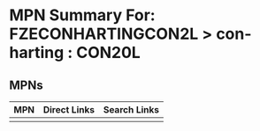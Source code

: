 



# MPN Summary For: FZECONHARTINGCON2L > con-harting : CON20L

## MPNs
  

|MPN|Direct Links|Search Links|
| :--- | :--- | :--- |
||||
